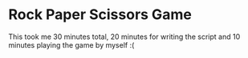 # Rock Paper Scissors Game

This took me 30 minutes total, 20 minutes for writing the script and 10 minutes playing the game by myself :(
